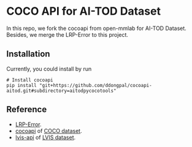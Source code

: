 # COCO API for AI-TOD Dataset

In this repo, we fork the cocoapi from open-mmlab for AI-TOD Dataset. Besides, we merge the LRP-Error to this project.

## Installation

Currently, you could install by run

```shell
# Install cocoapi
pip install "git+https://github.com/ddongpal/cocoapi-aitod.git#subdirectory=aitodpycocotools"
```

## Reference

* [LRP-Error](https://github.com/kemaloksuz/LRP-Error).
* [cocoapi](https://github.com/cocodataset/cocoapi) of [COCO dataset](http://cocodataset.org/).
* [lvis-api](https://github.com/lvis-dataset/lvis-api) of [LVIS dataset](http://lvisdataset.org).
